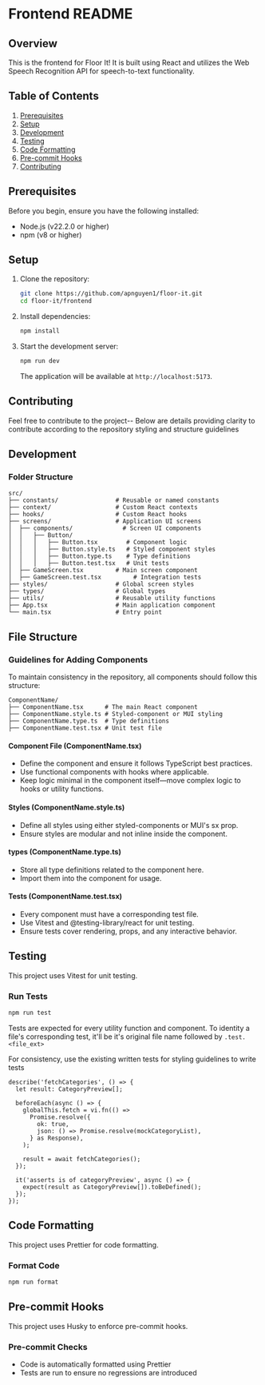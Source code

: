 # Frontend README

## Overview

This is the frontend for Floor It! It is built using React and utilizes the Web Speech
Recognition API for speech-to-text functionality.

## Table of Contents

1. [Prerequisites](#prerequisites)
2. [Setup](#setup)
3. [Development](#development)
4. [Testing](#testing)
5. [Code Formatting](#code-formatting)
6. [Pre-commit Hooks](#pre-commit-hooks)
7. [Contributing](#contributing)

## Prerequisites

Before you begin, ensure you have the following installed:

- Node.js (v22.2.0 or higher)
- npm (v8 or higher)

## Setup

1. Clone the repository:

   ```bash
   git clone https://github.com/apnguyen1/floor-it.git
   cd floor-it/frontend
   ```

2. Install dependencies:

   ```bash
   npm install
   ```

3. Start the development server:
   ```bash
   npm run dev
   ```
   The application will be available at `http://localhost:5173`.

## Contributing

Feel free to contribute to the project-- Below are details providing clarity to
contribute according to the repository styling and structure guidelines

## Development

### Folder Structure

```
src/
├── constants/                # Reusable or named constants
├── context/                  # Custom React contexts
├── hooks/                    # Custom React hooks
├── screens/                  # Application UI screens
│  ├── components/              # Screen UI components
│  │   ├── Button/
│  │   │   ├── Button.tsx        # Component logic
│  │   │   ├── Button.style.ts   # Styled component styles
│  │   │   ├── Button.type.ts    # Type definitions
│  │   │   ├── Button.test.tsx   # Unit tests
│  ├── GameScreen.tsx         # Main screen component
│  ├── GameScreen.test.tsx         # Integration tests
├── styles/                   # Global screen styles
├── types/                    # Global types
├── utils/                    # Reusable utility functions
├── App.tsx                   # Main application component
└── main.tsx                  # Entry point
```

## File Structure

### Guidelines for Adding Components

To maintain consistency in the repository, all components should follow this structure:

```
ComponentName/
├── ComponentName.tsx      # The main React component
├── ComponentName.style.ts # Styled-component or MUI styling
├── ComponentName.type.ts  # Type definitions
├── ComponentName.test.tsx # Unit test file
```

#### Component File (ComponentName.tsx)

- Define the component and ensure it follows TypeScript best practices.
- Use functional components with hooks where applicable.
- Keep logic minimal in the component itself—move complex logic to hooks or utility
  functions.

#### Styles (ComponentName.style.ts)

- Define all styles using either styled-components or MUI's sx prop.
- Ensure styles are modular and not inline inside the component.

#### types (ComponentName.type.ts)

- Store all type definitions related to the component here.
- Import them into the component for usage.

#### Tests (ComponentName.test.tsx)

- Every component must have a corresponding test file.
- Use Vitest and @testing-library/react for unit testing.
- Ensure tests cover rendering, props, and any interactive behavior.

## Testing

This project uses Vitest for unit testing.

### Run Tests

```bash
npm run test
```

Tests are expected for every utility function and component. To identity a file's
corresponding test, it'll be it's original file name followed by `.test.<file_ext>`

For consistency, use the existing written tests for styling guidelines to write tests

```
describe('fetchCategories', () => {
  let result: CategoryPreview[];

  beforeEach(async () => {
    globalThis.fetch = vi.fn(() =>
      Promise.resolve({
        ok: true,
        json: () => Promise.resolve(mockCategoryList),
      } as Response),
    );

    result = await fetchCategories();
  });

  it('asserts is of categoryPreview', async () => {
    expect(result as CategoryPreview[]).toBeDefined();
  });
});

```

## Code Formatting

This project uses Prettier for code formatting.

### Format Code

```bash
npm run format
```

## Pre-commit Hooks

This project uses Husky to enforce pre-commit hooks.

### Pre-commit Checks

- Code is automatically formatted using Prettier
- Tests are run to ensure no regressions are introduced
